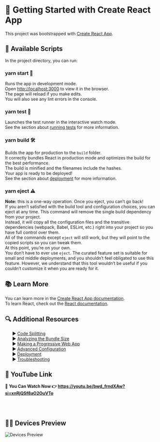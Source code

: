 <!DOCTYPE html>
<html lang="en">
<head>
    <meta charset="UTF-8">
    <meta name="viewport" content="width=device-width, initial-scale=1.0">
   
</head>
<body>

<h1>🌟 Getting Started with Create React App</h1>
<p>This project was bootstrapped with <a href="https://create-react-app.dev/">Create React App</a>.</p>

<h2>📜 Available Scripts</h2>
<p>In the project directory, you can run:</p>

<h3>yarn start 🚀</h3>
<p>Runs the app in development mode.<br>
Open <a href="http://localhost:3000">http://localhost:3000</a> to view it in the browser.<br>
The page will reload if you make edits.<br>
You will also see any lint errors in the console.</p>

<h3>yarn test 🧪</h3>
<p>Launches the test runner in the interactive watch mode.<br>
See the section about <a href="https://create-react-app.dev/docs/running-tests/">running tests</a> for more information.</p>

<h3>yarn build 🛠️</h3>
<p>Builds the app for production to the <code>build</code> folder.<br>
It correctly bundles React in production mode and optimizes the build for the best performance.<br>
The build is minified and the filenames include the hashes.<br>
Your app is ready to be deployed!<br>
See the section about <a href="https://create-react-app.dev/docs/deployment/">deployment</a> for more information.</p>

<h3>yarn eject ⚠️</h3>
<p><strong>Note:</strong> this is a one-way operation. Once you eject, you can’t go back!<br>
If you aren’t satisfied with the build tool and configuration choices, you can eject at any time. This command will remove the single build dependency from your project.<br>
Instead, it will copy all the configuration files and the transitive dependencies (webpack, Babel, ESLint, etc.) right into your project so you have full control over them.<br>
All of the commands except <code>eject</code> will still work, but they will point to the copied scripts so you can tweak them.<br>
At this point, you’re on your own.<br>
You don’t have to ever use <code>eject</code>. The curated feature set is suitable for small and middle deployments, and you shouldn’t feel obligated to use this feature. However, we understand that this tool wouldn’t be useful if you couldn’t customize it when you are ready for it.</p>

<h2>📚 Learn More</h2>
<p>You can learn more in the <a href="https://create-react-app.dev/docs/getting-started/">Create React App documentation</a>.<br>
To learn React, check out the <a href="https://reactjs.org/">React documentation</a>.</p>

<h2>🔍 Additional Resources</h2>
<ul>
    ▶ <a href="https://create-react-app.dev/docs/code-splitting/">Code Splitting</a><br>
    ▶ <a href="https://create-react-app.dev/docs/analyzing-the-bundle-size/">Analyzing the Bundle Size</a><br>
    ▶ <a href="https://create-react-app.dev/docs/making-a-progressive-web-app/">Making a Progressive Web App</a><br>
    ▶ <a href="https://create-react-app.dev/docs/advanced-configuration/">Advanced Configuration</a><br>
    ▶ <a href="https://create-react-app.dev/docs/deployment/">Deployment</a><br>
    ▶ <a href="https://create-react-app.dev/docs/troubleshooting/#npm-run-build-fails-to-minify">Troubleshooting</a>
</ul>

<h2>🎥 YouTube Link</h2>
<p>🔰 <strong>You Can Watch Now 👉 <a href="https://youtu.be/bwd_frndXAw?si=xnRjQSf8aO2OuVTo">https://youtu.be/bwd_frndXAw?si=xnRjQSf8aO2OuVTo</a></strong></p>
<br><br>
<h2>👨‍💻 Devices Preview</h2>
<img src="https://github.com/SE-LAPS/My-Portfolio-Site/assets/87580847/09de86b3-3bc6-4871-9b10-c5f6e6eb03e3" alt="Devices Preview">

</body>
</html>
